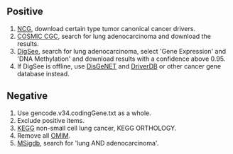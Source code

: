 ## Positive
1. [NCG](http://network-cancer-genes.org/), download certain type tumor canonical cancer drivers.
2. [COSMIC CGC](https://cancer.sanger.ac.uk/census), search for lung adenocarcinoma and download the results.
3. [DigSee](http://gcancer.org/digsee), search for lung adenocarcinoma, select 'Gene Expression' and 'DNA Methylation' and download results with a confidence above 0.95.
4. If DigSee is offline, use [DisGeNET](https://www.disgenet.org/search) and [DriverDB](http://driverdb.tms.cmu.edu.tw/) or other cancer gene database instead.

## Negative
1. Use gencode.v34.codingGene.txt as a whole.
2. Exclude positive items.
3. [KEGG](https://www.genome.jp/kegg/) non-small cell lung cancer, KEGG ORTHOLOGY.
4. Remove all [OMIM](https://www.omim.org/static/omim/data/mim2gene.txt).
5. [MSigdb](https://www.gsea-msigdb.org/gsea/msigdb/human/search.jsp), search for 'lung AND adenocarcinoma'.